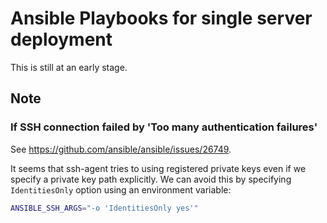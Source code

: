 # Ansible Playbooks for single server deployment

This is still at an early stage.

## Note

### If SSH connection failed by 'Too many authentication failures'

See <https://github.com/ansible/ansible/issues/26749>.

It seems that ssh-agent tries to using registered private keys
even if we specify a private key path explicitly.
We can avoid this by specifying `IdentitiesOnly` option using an environment variable:

```sh
ANSIBLE_SSH_ARGS="-o 'IdentitiesOnly yes'"
```
